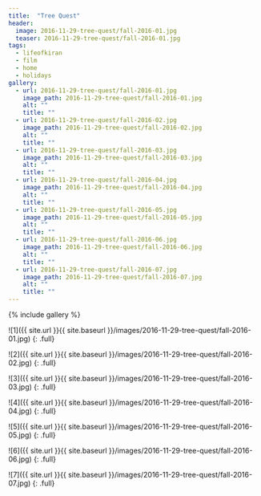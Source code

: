 ```yaml
---
title:  "Tree Quest"
header:
  image: 2016-11-29-tree-quest/fall-2016-01.jpg
  teaser: 2016-11-29-tree-quest/fall-2016-01.jpg
tags: 
  - lifeofkiran
  - film
  - home
  - holidays
gallery:
  - url: 2016-11-29-tree-quest/fall-2016-01.jpg
    image_path: 2016-11-29-tree-quest/fall-2016-01.jpg
    alt: ""
    title: ""
  - url: 2016-11-29-tree-quest/fall-2016-02.jpg
    image_path: 2016-11-29-tree-quest/fall-2016-02.jpg
    alt: ""
    title: ""
  - url: 2016-11-29-tree-quest/fall-2016-03.jpg
    image_path: 2016-11-29-tree-quest/fall-2016-03.jpg
    alt: ""
    title: ""
  - url: 2016-11-29-tree-quest/fall-2016-04.jpg
    image_path: 2016-11-29-tree-quest/fall-2016-04.jpg
    alt: ""
    title: ""
  - url: 2016-11-29-tree-quest/fall-2016-05.jpg
    image_path: 2016-11-29-tree-quest/fall-2016-05.jpg
    alt: ""
    title: ""
  - url: 2016-11-29-tree-quest/fall-2016-06.jpg
    image_path: 2016-11-29-tree-quest/fall-2016-06.jpg
    alt: ""
    title: ""
  - url: 2016-11-29-tree-quest/fall-2016-07.jpg
    image_path: 2016-11-29-tree-quest/fall-2016-07.jpg
    alt: ""
    title: ""
---
```


{% include gallery %}

![1]({{ site.url }}{{ site.baseurl }}/images/2016-11-29-tree-quest/fall-2016-01.jpg)
{: .full}

![2]({{ site.url }}{{ site.baseurl }}/images/2016-11-29-tree-quest/fall-2016-02.jpg)
{: .full}

![3]({{ site.url }}{{ site.baseurl }}/images/2016-11-29-tree-quest/fall-2016-03.jpg)
{: .full}

![4]({{ site.url }}{{ site.baseurl }}/images/2016-11-29-tree-quest/fall-2016-04.jpg)
{: .full}

![5]({{ site.url }}{{ site.baseurl }}/images/2016-11-29-tree-quest/fall-2016-05.jpg)
{: .full}

![6]({{ site.url }}{{ site.baseurl }}/images/2016-11-29-tree-quest/fall-2016-06.jpg)
{: .full}

![7]({{ site.url }}{{ site.baseurl }}/images/2016-11-29-tree-quest/fall-2016-07.jpg)
{: .full}
